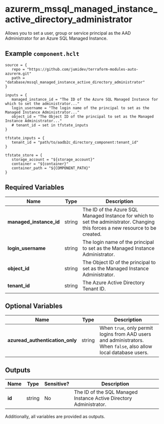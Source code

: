 # azurerm_mssql_managed_instance_active_directory_administrator

Allows you to set a user, group or service principal as the AAD Administrator for an Azure SQL Managed Instance.

## Example `component.hclt`

```hcl
source = {
   repo = "https://github.com/jumidev/terraform-modules-auto-azurerm.git"   
   path = "database/mssql_managed_instance_active_directory_administrator"   
}

inputs = {
   managed_instance_id = "The ID of the Azure SQL Managed Instance for which to set the administrator..."   
   login_username = "The login name of the principal to set as the Managed Instance Administrator..."   
   object_id = "The Object ID of the principal to set as the Managed Instance Administrator..."   
   # tenant_id → set in tfstate_inputs
}

tfstate_inputs = {
   tenant_id = "path/to/aadb2c_directory_component:tenant_id"   
}

tfstate_store = {
   storage_account = "${storage_account}"   
   container = "${container}"   
   container_path = "${COMPONENT_PATH}"   
}

```

## Required Variables

| Name | Type |  Description |
| ---- | --------- |  ----------- |
| **managed_instance_id** | string |  The ID of the Azure SQL Managed Instance for which to set the administrator. Changing this forces a new resource to be created. | 
| **login_username** | string |  The login name of the principal to set as the Managed Instance Administrator. | 
| **object_id** | string |  The Object ID of the principal to set as the Managed Instance Administrator. | 
| **tenant_id** | string |  The Azure Active Directory Tenant ID. | 

## Optional Variables

| Name | Type |  Description |
| ---- | --------- |  ----------- |
| **azuread_authentication_only** | string |  When `true`, only permit logins from AAD users and administrators. When `false`, also allow local database users. | 



## Outputs

| Name | Type | Sensitive? | Description |
| ---- | ---- | --------- | --------- |
| **id** | string | No  | The ID of the SQL Managed Instance Active Directory Administrator. | 

Additionally, all variables are provided as outputs.
